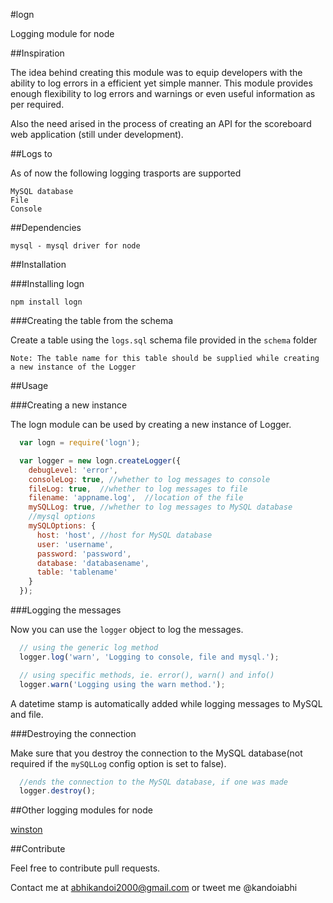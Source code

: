 #logn

Logging module for node

##Inspiration

The idea behind creating this module was to equip developers with the ability to log errors in a efficient yet simple manner. This module provides enough flexibility to log errors and warnings or even useful information as per required.

Also the need arised in the process of creating an API for the scoreboard web application (still under development).

##Logs to

As of now the following logging trasports are supported

    MySQL database
    File
    Console

##Dependencies

    mysql - mysql driver for node

##Installation

###Installing logn

    npm install logn

###Creating the table from the schema

Create a table using the `logs.sql` schema file provided in the `schema` folder

    Note: The table name for this table should be supplied while creating a new instance of the Logger

##Usage

###Creating a new instance

The logn module can be used by creating a new instance of Logger.

``` js
  var logn = require('logn');

  var logger = new logn.createLogger({
    debugLevel: 'error',
    consoleLog: true, //whether to log messages to console
    fileLog: true,  //whether to log messages to file
    filename: 'appname.log',  //location of the file
    mySQLLog: true, //whether to log messages to MySQL database
    //mysql options
    mySQLOptions: {
      host: 'host', //host for MySQL database
      user: 'username',
      password: 'password',
      database: 'databasename',
      table: 'tablename'
    }
  });
```

###Logging the messages

Now you can use the `logger` object to log the messages.

``` js
  // using the generic log method
  logger.log('warn', 'Logging to console, file and mysql.');

  // using specific methods, ie. error(), warn() and info()
  logger.warn('Logging using the warn method.');
```

A datetime stamp is automatically added while logging messages to MySQL and file.

###Destroying the connection

Make sure that you destroy the connection to the MySQL database(not required if the `mySQLLog` config option is set to false).

``` js
  //ends the connection to the MySQL database, if one was made
  logger.destroy();
```

##Other logging modules for node

[winston](https://github.com/flatiron/winston)


##Contribute

Feel free to contribute pull requests.

Contact me at abhikandoi2000@gmail.com
or tweet me @kandoiabhi